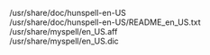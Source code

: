 /usr/share/doc/hunspell-en-US  
/usr/share/doc/hunspell-en-US/README\_en\_US.txt  
/usr/share/myspell/en\_US.aff  
/usr/share/myspell/en\_US.dic  
